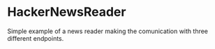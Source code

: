 HackerNewsReader
================

Simple example of a news reader making the comunication with three different endpoints.
